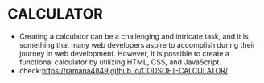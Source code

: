 # CALCULATOR #
- Creating a calculator can be a challenging and intricate task, and it is something that many web developers aspire to accomplish during their journey in web development. However, it is possible to create a functional calculator by utilizing HTML, CSS, and JavaScript.
- check:https://ramana4849.github.io/CODSOFT-CALCULATOR/
